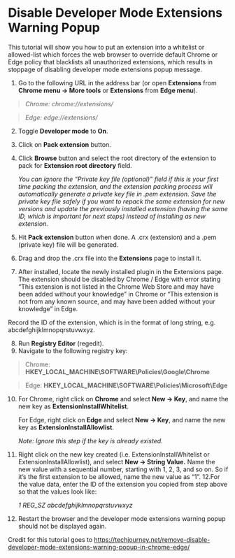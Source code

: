 # Disable Developer Mode Extensions Warning Popup #

This tutorial will show you how to put an extension into a whitelist or allowed-list which forces the web browser to override default Chrome or Edge policy that blacklists all unauthorized extensions, which results in stoppage of disabling developer mode extensions popup message.

1. Go to the following URL in the address bar (or open **Extensions** from **Chrome menu -> More tools** or **Extensions** from **Edge menu**).

  > _Chrome: chrome://extensions/_
  
  > _Edge: edge://extensions/_

2. Toggle **Developer mode** to **On**.
3. Click on **Pack extension** button.
4. Click **Browse** button and select the root directory of the extension to pack for **Extension root directory** field.

    _You can ignore the “Private key file (optional)” field if this is your first time packing the extension, and the extension packing process will automatically generate a private key file in .pem extension. Save the
   private key file safely if you want to repack the same extension for new versions and update the previously installed extension (having the same ID, which is important for next steps) instead of installing as new
   extension._

6. Hit **Pack extension** button when done. A .crx (extension) and a .pem (private key) file will be generated.
7. Drag and drop the .crx file into the **Extensions** page to install it.
8. After installed, locate the newly installed plugin in the Extensions page. The extension should be disabled by Chrome / Edge with error stating “This extension is not listed in the Chrome Web Store and may have been added without your knowledge” in Chrome or “This extension is not from any known source, and may have been added without your knowledge” in Edge.

  Record the ID of the extension, which is in the format of long string, e.g. abcdefghijklmnopqrstuvwxyz.

8. Run **Registry Editor** (regedit).
9. Navigate to the following registry key:

> Chrome: **HKEY_LOCAL_MACHINE\SOFTWARE\Policies\Google\Chrome**

> Edge: **HKEY_LOCAL_MACHINE\SOFTWARE\Policies\Microsoft\Edge**

10. For Chrome, right click on **Chrome** and select **New -> Key**, and name the new key as **ExtensionInstallWhitelist**.

    For Edge, right click on **Edge** and select **New -> Key**, and name the new key as **ExtensionInstallAllowlist**.

    _Note: Ignore this step if the key is already existed._

11. Right click on the new key created (i.e. ExtensionInstallWhitelist or ExtensionInstallAllowlist), and select **New -> String Value.** Name the new value with a sequential number, starting with 1, 2, 3, and so on. So if it’s the first extension to be allowed, name the new value as “1”.
12.For the value data, enter the ID of the extension you copied from step above so that the values look like:

    _1 REG_SZ abcdefghijklmnopqrstuvwxyz_
  
13. Restart the browser and the developer mode extensions warning popup should not be displayed again.

Credit for this tutorial goes to https://techjourney.net/remove-disable-developer-mode-extensions-warning-popup-in-chrome-edge/
